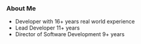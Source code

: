 ### About Me
- Developer with 16+ years real world experience
- Lead Developer 11+ years
- Director of Software Development 9+ years